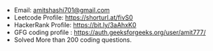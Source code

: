 
- Email: amitshashi701@gmail.com
- Leetcode Profile: https://shorturl.at/fivS0
- HackerRank Profile: https://bit.ly/3aAhxK0
- GFG coding profile : https://auth.geeksforgeeks.org/user/amit777/
- Solved More than 200 coding questions.
<!---
AmitShashi/AmitShashi is a ✨ special ✨ repository because its `README.md` (this file) appears on your GitHub profile.
You can click the Preview link to take a look at your changes.
--->
